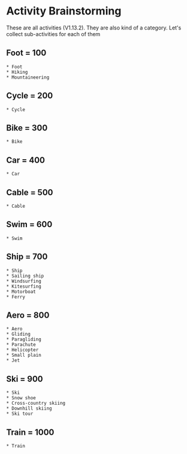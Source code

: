 # Activity Brainstorming

These are all activities (V1.13.2). They are also kind of a category. 
Let's collect sub-activities for each of them

## Foot     = 100

    * Foot
    * Hiking
    * Mountaineering

## Cycle    = 200

    * Cycle

## Bike     = 300

    * Bike

## Car      = 400

    * Car

## Cable    = 500

    * Cable

## Swim     = 600

    * Swim

## Ship     = 700

    * Ship
    * Sailing ship
    * Windsurfing
    * Kitesurfing
    * Motorboat
    * Ferry
  

## Aero     = 800

    * Aero
    * Gliding
    * Paragliding
    * Parachute
    * Helicopter
    * Small plain
    * Jet

## Ski      = 900

    * Ski
    * Snow shoe
    * Cross-country skiing
    * Downhill skiing
    * Ski tour

## Train    = 1000

    * Train


